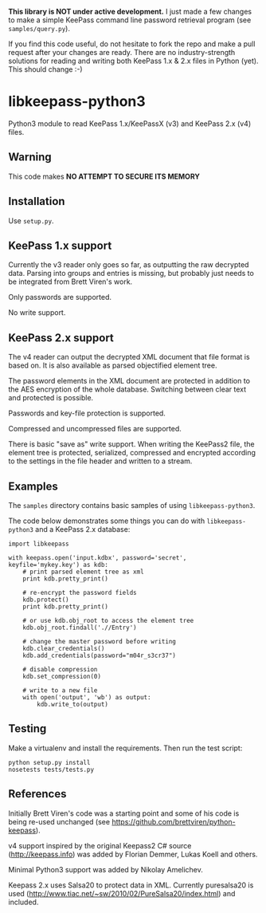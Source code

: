 **This library is NOT under active development.** I just made a few changes to make a simple KeePass command line password retrieval program (see `samples/query.py`).

If you find this code useful, do not hesitate to fork the repo and make a pull request after your changes are ready. There are no industry-strength solutions for reading and writing both KeePass 1.x & 2.x files in Python (yet). This should change :-)


libkeepass-python3
==================

Python3 module to read KeePass 1.x/KeePassX (v3) and KeePass 2.x (v4) files.

Warning
-------

This code makes **NO ATTEMPT TO SECURE ITS MEMORY**

Installation
------------

Use `setup.py`.

KeePass 1.x support
-------------------

Currently the v3 reader only goes so far, as outputting the raw decrypted data.
Parsing into groups and entries is missing, but probably just needs to be 
integrated from Brett Viren's work.

Only passwords are supported.

No write support.

KeePass 2.x support
-------------------

The v4 reader can output the decrypted XML document that file format is based
on. It is also available as parsed objectified element tree.

The password elements in the XML document are protected in addition to the AES
encryption of the whole database. Switching between clear text and protected is
possible.

Passwords and key-file protection is supported.

Compressed and uncompressed files are supported.

There is basic "save as" write support. When writing the KeePass2 file, the
element tree is protected, serialized, compressed and encrypted according to the
settings in the file header and written to a stream.

Examples
--------

The `samples` directory contains basic samples of using `libkeepass-python3`.

The code below demonstrates some things you can do with `libkeepass-python3` and a KeePass 2.x database:

    import libkeepass
    
    with keepass.open('input.kdbx', password='secret', keyfile='mykey.key') as kdb:
        # print parsed element tree as xml
        print kdb.pretty_print()
        
        # re-encrypt the password fields
        kdb.protect()
        print kdb.pretty_print()
        
        # or use kdb.obj_root to access the element tree
        kdb.obj_root.findall('.//Entry')
        
        # change the master password before writing
        kdb.clear_credentials()
        kdb.add_credentials(password="m04r_s3cr37")
        
        # disable compression
        kdb.set_compression(0)
        
        # write to a new file
        with open('output', 'wb') as output:
            kdb.write_to(output)

Testing
-------

Make a virtualenv and install the requirements. Then run the test script:

    python setup.py install
    nosetests tests/tests.py


References
----------

Initially Brett Viren's code was a starting point and some of his code is being
re-used unchanged (see https://github.com/brettviren/python-keepass).

v4 support inspired by the original Keepass2 C# source (http://keepass.info)
was added by Florian Demmer, Lukas Koell and others.

Minimal Python3 support was added by Nikolay Amelichev.

Keepass 2.x uses Salsa20 to protect data in XML. Currently puresalsa20 is used
(http://www.tiac.net/~sw/2010/02/PureSalsa20/index.html) and included.

